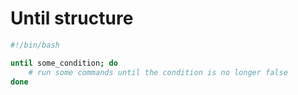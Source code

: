 # Until structure

```bash
#!/bin/bash

until some_condition; do
	# run some commands until the condition is no longer false
done
``` 